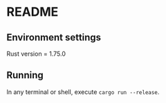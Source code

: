# README

## Environment settings
Rust version = 1.75.0

## Running
In any terminal or shell, execute `cargo run --release`. <br />
